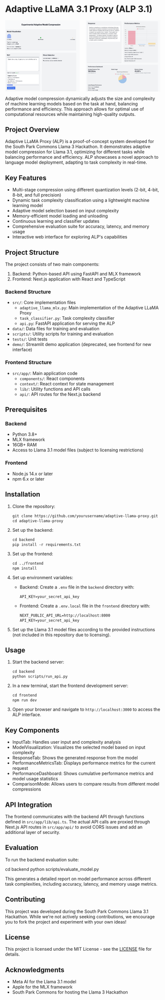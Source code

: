 # Adaptive LLaMA 3.1 Proxy (ALP 3.1)

<div style="display: flex; justify-content: space-between;">
  <img src="./assets/Demo Screenshot 1.png" alt="Demo Screenshot 1" width="48%">
  <img src="./assets/Demo Screenshot 2.png" alt="Demo Screenshot 2" width="48%">
</div>

Adaptive model compression dynamically adjusts the size and complexity of machine learning models based on the task at hand, balancing performance and efficiency. This approach allows for optimal use of computational resources while maintaining high-quality outputs.

## Project Overview

Adaptive LLaMA Proxy (ALP) is a proof-of-concept system developed for the South Park Commons Llama 3 Hackathon. It demonstrates adaptive model compression for Llama 3.1, optimizing for different tasks while balancing performance and efficiency. ALP showcases a novel approach to language model deployment, adapting to task complexity in real-time.

## Key Features

- Multi-stage compression using different quantization levels (2-bit, 4-bit, 8-bit, and full precision)
- Dynamic task complexity classification using a lightweight machine learning model
- Adaptive model selection based on input complexity
- Memory-efficient model loading and unloading
- Continuous learning and classifier updates
- Comprehensive evaluation suite for accuracy, latency, and memory usage
- Interactive web interface for exploring ALP's capabilities

## Project Structure

The project consists of two main components:

1. Backend: Python-based API using FastAPI and MLX framework
2. Frontend: Next.js application with React and TypeScript

### Backend Structure

- `src/`: Core implementation files
  - `adaptive_llama_mlx.py`: Main implementation of the Adaptive LLaMA Proxy
  - `task_classifier.py`: Task complexity classifier
  - `api.py`: FastAPI application for serving the ALP
- `data/`: Data files for training and evaluation
- `scripts/`: Utility scripts for training and evaluation
- `tests/`: Unit tests
- `demo/`: Streamlit demo application (deprecated, see frontend for new interface)

### Frontend Structure

- `src/app/`: Main application code
  - `components/`: React components
  - `context/`: React context for state management
  - `lib/`: Utility functions and API calls
  - `api/`: API routes for the Next.js backend

## Prerequisites

### Backend
- Python 3.8+
- MLX framework
- 16GB+ RAM
- Access to Llama 3.1 model files (subject to licensing restrictions)

### Frontend
- Node.js 14.x or later
- npm 6.x or later

## Installation

1. Clone the repository:
   ```
   git clone https://github.com/yourusername/adaptive-llama-proxy.git
   cd adaptive-llama-proxy
   ```

2. Set up the backend:
   ```
   cd backend
   pip install -r requirements.txt
   ```

3. Set up the frontend:
   ```
   cd ../frontend
   npm install
   ```

4. Set up environment variables:
   - Backend: Create a `.env` file in the `backend` directory with:
     ```
     API_KEY=your_secret_api_key
     ```
   - Frontend: Create a `.env.local` file in the `frontend` directory with:
     ```
     NEXT_PUBLIC_API_URL=http://localhost:8000
     API_KEY=your_secret_api_key
     ```

5. Set up the Llama 3.1 model files according to the provided instructions (not included in this repository due to licensing).

## Usage

1. Start the backend server:
   ```
   cd backend
   python scripts/run_api.py
   ```

2. In a new terminal, start the frontend development server:
   ```
   cd frontend
   npm run dev
   ```

3. Open your browser and navigate to `http://localhost:3000` to access the ALP interface.

## Key Components

- InputTab: Handles user input and complexity analysis
- ModelVisualization: Visualizes the selected model based on input complexity
- ResponseTab: Shows the generated response from the model
- PerformanceMetricsTab: Displays performance metrics for the current request
- PerformanceDashboard: Shows cumulative performance metrics and model usage statistics
- ComparisonMode: Allows users to compare results from different model compressions

## API Integration

The frontend communicates with the backend API through functions defined in `src/app/lib/api.ts`. The actual API calls are proxied through Next.js API routes in `src/app/api/` to avoid CORS issues and add an additional layer of security.

## Evaluation

To run the backend evaluation suite:

cd backend
python scripts/evaluate_model.py


This generates a detailed report on model performance across different task complexities, including accuracy, latency, and memory usage metrics.

## Contributing

This project was developed during the South Park Commons Llama 3.1 Hackathon. While we're not actively seeking contributions, we encourage you to fork the project and experiment with your own ideas!

## License

This project is licensed under the MIT License - see the [LICENSE](LICENSE) file for details.

## Acknowledgments

- Meta AI for the Llama 3.1 model
- Apple for the MLX framework
- South Park Commons for hosting the Llama 3 Hackathon
